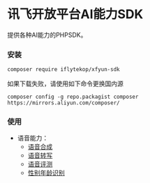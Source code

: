 # 讯飞开放平台AI能力SDK

[comment]: <> ([![Build Status]&#40;https://www.travis-ci.com/iFLYTEK-OP/websdk-php-speech.svg?branch=master&#41;]&#40;https://www.travis-ci.com/iFLYTEK-OP/websdk-php-speech&#41;[![codecov]&#40;https://codecov.io/gh/iFLYTEK-OP/websdk-php-speech/branch/master/graph/badge.svg?token=KrohBqwVKb&#41;]&#40;https://codecov.io/gh/iFLYTEK-OP/websdk-php-speech&#41;)

提供各种AI能力的PHPSDK。

### 安装
```sh
composer require iflytekop/xfyun-sdk
```
如果下载失败，请使用如下命令更换国内源

`composer config -g repo.packagist composer https://mirrors.aliyun.com/composer/`

### 使用
- 语音能力：
    - [语音合成](https://github.com/iFLYTEK-OP/websdk-php-speech/blob/master/doc/speech/TTS.md)
    - [语音转写](https://github.com/iFLYTEK-OP/websdk-php-speech/blob/master/doc/speech/LFASR.md)
    - [语音评测](https://github.com/iFLYTEK-OP/websdk-php-speech/blob/master/doc/speech/ISE.md)
    - [性别年龄识别](https://github.com/iFLYTEK-OP/websdk-php-speech/blob/master/doc/speech/IGR.md)
